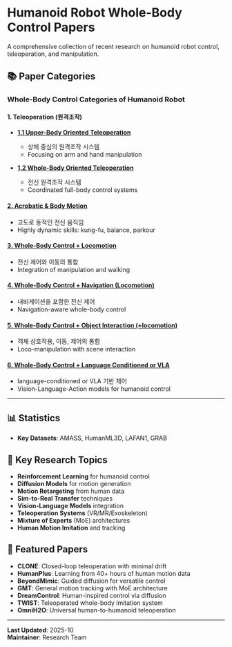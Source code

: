 # Humanoid Robot Whole-Body Control Papers

A comprehensive collection of recent research on humanoid robot control, teleoperation, and manipulation.

## 📚 Paper Categories

### Whole-Body Control Categories of Humanoid Robot

#### 1. Teleoperation (원격조작)
- **[1.1 Upper-Body Oriented Teleoperation](./docs/upperbody-teleoperation.md)**
  - 상체 중심의 원격조작 시스템
  - Focusing on arm and hand manipulation
  
- **[1.2 Whole-Body Oriented Teleoperation](./docs/wholebody-teleoperation.md)**
  - 전신 원격조작 시스템
  - Coordinated full-body control systems

#### **[2. Acrobatic & Body Motion](./docs/acrobatic-motion.md)**
- 고도로 동적인 전신 움직임
- Highly dynamic skills: kung-fu, balance, parkour

#### **[3. Whole-Body Control + Locomotion](./docs/control-locomotion.md)**
- 전신 제어와 이동의 통합
- Integration of manipulation and walking

#### **[4. Whole-Body Control + Navigation (Locomotion)](./docs/control-navigation.md)**
- 내비게이션을 포함한 전신 제어
- Navigation-aware whole-body control

#### **[5. Whole-Body Control + Object Interaction (+locomotion)](./docs/control-interaction-navigation.md)**
- 객체 상호작용, 이동, 제어의 통합
- Loco-manipulation with scene interaction

#### **[6. Whole-Body Control + Language Conditioned or VLA](./docs/control-vla.md)**
- language-conditioned or VLA 기반 제어
- Vision-Language-Action models for humanoid control
---

## 📊 Statistics
- **Key Datasets**: AMASS, HumanML3D, LAFAN1, GRAB

## 🔑 Key Research Topics

- **Reinforcement Learning** for humanoid control
- **Diffusion Models** for motion generation
- **Motion Retargeting** from human data
- **Sim-to-Real Transfer** techniques
- **Vision-Language Models** integration
- **Teleoperation Systems** (VR/MR/Exoskeleton)
- **Mixture of Experts** (MoE) architectures
- **Human Motion Imitation** and tracking

## 🌟 Featured Papers

- **CLONE**: Closed-loop teleoperation with minimal drift
- **HumanPlus**: Learning from 40+ hours of human motion data
- **BeyondMimic**: Guided diffusion for versatile control
- **GMT**: General motion tracking with MoE architecture
- **DreamControl**: Human-inspired control via diffusion
- **TWIST**: Teleoperated whole-body imitation system
- **OmniH2O**: Universal human-to-humanoid teleoperation



---

**Last Updated**: 2025-10  
**Maintainer**: Research Team
